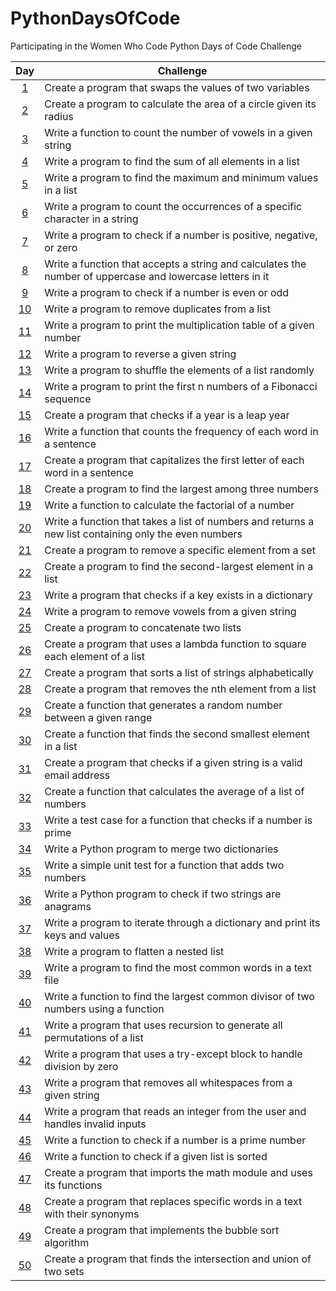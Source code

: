 # PythonDaysOfCode
Participating in the Women Who Code Python Days of Code Challenge

| Day  | Challenge |
| :---:  | ------------- |
| [1](https://github.com/DeniseLewis1/PythonDaysOfCode/blob/main/day1.py)  | Create a program that swaps the values of two variables  |
| [2](https://github.com/DeniseLewis1/PythonDaysOfCode/blob/main/day2.py)  | Create a program to calculate the area of a circle given its radius  |
| [3](https://github.com/DeniseLewis1/PythonDaysOfCode/blob/main/day3.py)  | Write a function to count the number of vowels in a given string  |
| [4](https://github.com/DeniseLewis1/PythonDaysOfCode/blob/main/day4.py)  | Write a program to find the sum of all elements in a list  |
| [5](https://github.com/DeniseLewis1/PythonDaysOfCode/blob/main/day5.py)  | Write a program to find the maximum and minimum values in a list  |
| [6](https://github.com/DeniseLewis1/PythonDaysOfCode/blob/main/day6.py)  | Write a program to count the occurrences of a specific character in a string  |
| [7](https://github.com/DeniseLewis1/PythonDaysOfCode/blob/main/day7.py)  | Write a program to check if a number is positive, negative, or zero  |
| [8](https://github.com/DeniseLewis1/PythonDaysOfCode/blob/main/day8.py)  | Write a function that accepts a string and calculates the number of uppercase and lowercase letters in it  |
| [9](https://github.com/DeniseLewis1/PythonDaysOfCode/blob/main/day9.py)  | Write a program to check if a number is even or odd  |
| [10](https://github.com/DeniseLewis1/PythonDaysOfCode/blob/main/day10.py)  | Write a program to remove duplicates from a list  |
| [11](https://github.com/DeniseLewis1/PythonDaysOfCode/blob/main/day11.py)  | Write a program to print the multiplication table of a given number  |
| [12](https://github.com/DeniseLewis1/PythonDaysOfCode/blob/main/day12.py)  | Write a program to reverse a given string  |
| [13](https://github.com/DeniseLewis1/PythonDaysOfCode/blob/main/day13.py)  | Write a program to shuffle the elements of a list randomly  |
| [14](https://github.com/DeniseLewis1/PythonDaysOfCode/blob/main/day14.py)  | Write a program to print the first n numbers of a Fibonacci sequence  |
| [15](https://github.com/DeniseLewis1/PythonDaysOfCode/blob/main/day15.py)  | Create a program that checks if a year is a leap year  |
| [16](https://github.com/DeniseLewis1/PythonDaysOfCode/blob/main/day16.py)  | Write a function that counts the frequency of each word in a sentence  |
| [17](https://github.com/DeniseLewis1/PythonDaysOfCode/blob/main/day17.py)  | Create a program that capitalizes the first letter of each word in a sentence  |
| [18](https://github.com/DeniseLewis1/PythonDaysOfCode/blob/main/day18.py)  | Create a program to find the largest among three numbers  |
| [19](https://github.com/DeniseLewis1/PythonDaysOfCode/blob/main/day19.py)  | Write a function to calculate the factorial of a number  |
| [20](https://github.com/DeniseLewis1/PythonDaysOfCode/blob/main/day20.py)  | Write a function that takes a list of numbers and returns a new list containing only the even numbers  |
| [21](https://github.com/DeniseLewis1/PythonDaysOfCode/blob/main/day21.py)  | Create a program to remove a specific element from a set  |
| [22](https://github.com/DeniseLewis1/PythonDaysOfCode/blob/main/day22.py)  | Create a program to find the second-largest element in a list  |
| [23](https://github.com/DeniseLewis1/PythonDaysOfCode/blob/main/day23.py)  | Write a program that checks if a key exists in a dictionary  |
| [24](https://github.com/DeniseLewis1/PythonDaysOfCode/blob/main/day24.py)  | Write a program to remove vowels from a given string  |
| [25](https://github.com/DeniseLewis1/PythonDaysOfCode/blob/main/day25.py)  | Create a program to concatenate two lists  |
| [26](https://github.com/DeniseLewis1/PythonDaysOfCode/blob/main/day26.py)  | Create a program that uses a lambda function to square each element of a list  |
| [27](https://github.com/DeniseLewis1/PythonDaysOfCode/blob/main/day27.py)  | Create a program that sorts a list of strings alphabetically  |
| [28](https://github.com/DeniseLewis1/PythonDaysOfCode/blob/main/day28.py)  | Create a program that removes the nth element from a list  |
| [29](https://github.com/DeniseLewis1/PythonDaysOfCode/blob/main/day29.py)  | Create a function that generates a random number between a given range  |
| [30](https://github.com/DeniseLewis1/PythonDaysOfCode/blob/main/day30.py)  | Create a function that finds the second smallest element in a list  |
| [31](https://github.com/DeniseLewis1/PythonDaysOfCode/blob/main/day31.py)  | Create a program that checks if a given string is a valid email address  |
| [32](https://github.com/DeniseLewis1/PythonDaysOfCode/blob/main/day32.py)  | Create a function that calculates the average of a list of numbers  |
| [33](https://github.com/DeniseLewis1/PythonDaysOfCode/blob/main/day33.py)  | Write a test case for a function that checks if a number is prime  |
| [34](https://github.com/DeniseLewis1/PythonDaysOfCode/blob/main/day34.py)  | Write a Python program to merge two dictionaries  |
| [35](https://github.com/DeniseLewis1/PythonDaysOfCode/blob/main/day35.py)  | Write a simple unit test for a function that adds two numbers  |
| [36](https://github.com/DeniseLewis1/PythonDaysOfCode/blob/main/day36.py)  | Write a Python program to check if two strings are anagrams  |
| [37](https://github.com/DeniseLewis1/PythonDaysOfCode/blob/main/day37.py)  | Write a program to iterate through a dictionary and print its keys and values  |
| [38](https://github.com/DeniseLewis1/PythonDaysOfCode/blob/main/day38.py)  | Write a program to flatten a nested list  |
| [39](https://github.com/DeniseLewis1/PythonDaysOfCode/blob/main/day39.py)  | Write a program to find the most common words in a text file  |
| [40](https://github.com/DeniseLewis1/PythonDaysOfCode/blob/main/day40.py)  | Write a function to find the largest common divisor of two numbers using a function  |
| [41](https://github.com/DeniseLewis1/PythonDaysOfCode/blob/main/day41.py)  | Write a program that uses recursion to generate all permutations of a list  |
| [42](https://github.com/DeniseLewis1/PythonDaysOfCode/blob/main/day42.py)  | Write a program that uses a try-except block to handle division by zero  |
| [43](https://github.com/DeniseLewis1/PythonDaysOfCode/blob/main/day43.py)  | Write a program that removes all whitespaces from a given string  |
| [44](https://github.com/DeniseLewis1/PythonDaysOfCode/blob/main/day44.py)  | Write a program that reads an integer from the user and handles invalid inputs  |
| [45](https://github.com/DeniseLewis1/PythonDaysOfCode/blob/main/day45.py)  | Write a function to check if a number is a prime number  |
| [46](https://github.com/DeniseLewis1/PythonDaysOfCode/blob/main/day46.py)  | Write a function to check if a given list is sorted  |
| [47](https://github.com/DeniseLewis1/PythonDaysOfCode/blob/main/day47.py)  | Create a program that imports the math module and uses its functions  |
| [48](https://github.com/DeniseLewis1/PythonDaysOfCode/blob/main/day48.py)  | Create a program that replaces specific words in a text with their synonyms  |
| [49](https://github.com/DeniseLewis1/PythonDaysOfCode/blob/main/day49.py)  | Create a program that implements the bubble sort algorithm  |
| [50](https://github.com/DeniseLewis1/PythonDaysOfCode/blob/main/day50.py)  | Create a program that finds the intersection and union of two sets  |